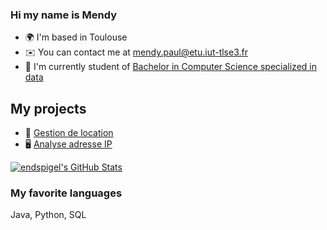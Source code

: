 ### Hi my name is Mendy
* 🌍  I'm based in Toulouse
* ✉️  You can contact me at [mendy.paul@etu.iut-tlse3.fr](mailto:mendy.paul@etu.iut-tlse3.fr)
* 🚀  I'm currently student of [Bachelor in Computer Science specialized in data](https://www.univ-tlse3.fr/but-specialite-informatique)

## My projects
* 🏡 [Gestion de location](https://github.com/gaiailou/housing-rentals-application)
* 🖥️ [Analyse adresse IP](https://github.com/endspigel/Analyse-adresse-IP)

<a href="https://github.com/endspigel">
  <img src="https://github-readme-stats.vercel.app/api?username=endspigel&theme=codeSTACKr&show_icons=true" alt="endspigel's GitHub Stats" />
</a>

### My favorite languages
Java, Python, SQL
